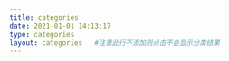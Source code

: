```yaml
---
title: categories
date: 2021-01-01 14:13:17
type: categories
layout: categories   #注意此行不添加则点击不会显示分类结果
---
```

